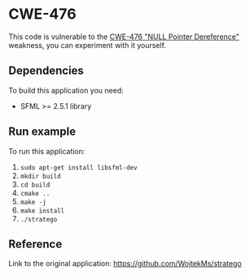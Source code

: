 # CWE-476
This code is vulnerable to the [CWE-476 "NULL Pointer Dereference"](http://cwe.mitre.org/data/definitions/476.html) weakness, you can experiment with it yourself.

## Dependencies
To build this application you need:
- SFML >= 2.5.1 library

## Run example
To run this application:
1) `sudo apt-get install libsfml-dev`
2) `mkdir build`
3) `cd build`
4) `cmake ..`
5) `make -j`
6) `make install`
7) `./stratego`

## Reference
Link to the original application: https://github.com/WojtekMs/stratego
